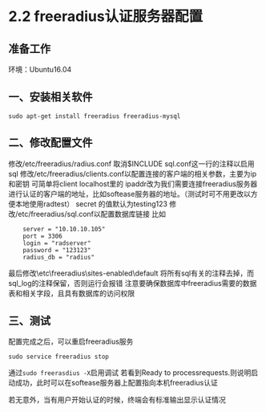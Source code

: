 # 2.2 freeradius认证服务器配置

## 准备工作
环境：Ubuntu16.04

## 一、安装相关软件
```
sudo apt-get install freeradius freeradius-mysql
```


## 二、修改配置文件
修改/etc/freeradius/radius.conf
取消$INCLUDE sql.conf这一行的注释以启用sql
修改/etc/freeradius/clients.conf以配置连接的客户端的相关参数，主要为ip和密钥
可简单将client localhost里的  ipaddr改为我们需要连接freeradius服务器进行认证的客户端的地址，比如softease服务器的地址。（测试时可不用更改以方便本地使用radtest）
    secret  的值默认为testing123
修改/etc/freeradius/sql.conf以配置数据库链接
比如
```
    server = "10.10.10.105"
    port = 3306
    login = "radserver"
    password = "123123"
    radius_db = "radius"
```

最后修改\etc\freeradius\sites-enabled\default
将所有sql有关的注释去掉，而sql_log的注释保留，否则运行会报错
注意要确保数据库中freeradius需要的数据表和相关字段，且具有数据库的访问权限

## 三、测试
配置完成之后，可以重启freeradius服务
```
sudo service freeradius stop
```

通过```sudo freerasdius -X```启用调试
若看到Ready to processrequests.则说明启动成功，此时可以在softease服务器上配置指向本机freeradius认证

若无意外，当有用户开始认证的时候，终端会有标准输出显示认证情况

